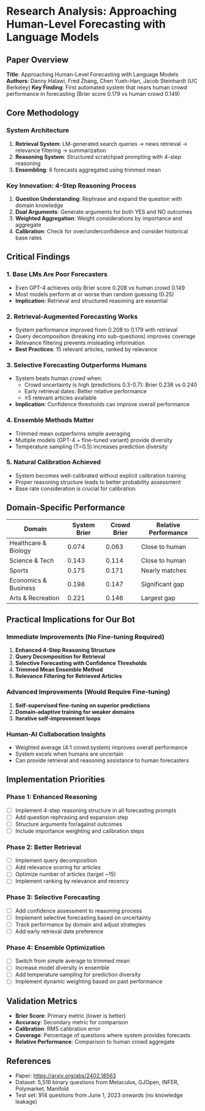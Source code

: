 # Research Analysis: Approaching Human-Level Forecasting with Language Models

## Paper Overview
**Title**: Approaching Human-Level Forecasting with Language Models
**Authors**: Danny Halawi, Fred Zhang, Chen Yueh-Han, Jacob Steinhardt (UC Berkeley)
**Key Finding**: First automated system that nears human crowd performance in forecasting (Brier score 0.179 vs human crowd 0.149)

## Core Methodology

### System Architecture
1. **Retrieval System**: LM-generated search queries → news retrieval → relevance filtering → summarization
2. **Reasoning System**: Structured scratchpad prompting with 4-step reasoning
3. **Ensembling**: 6 forecasts aggregated using trimmed mean

### Key Innovation: 4-Step Reasoning Process
1. **Question Understanding**: Rephrase and expand the question with domain knowledge
2. **Dual Arguments**: Generate arguments for both YES and NO outcomes
3. **Weighted Aggregation**: Weight considerations by importance and aggregate
4. **Calibration**: Check for over/underconfidence and consider historical base rates

## Critical Findings

### 1. Base LMs Are Poor Forecasters
- Even GPT-4 achieves only Brier score 0.208 vs human crowd 0.149
- Most models perform at or worse than random guessing (0.25)
- **Implication**: Retrieval and structured reasoning are essential

### 2. Retrieval-Augmented Forecasting Works
- System performance improved from 0.208 to 0.179 with retrieval
- Query decomposition (breaking into sub-questions) improves coverage
- Relevance filtering prevents misleading information
- **Best Practices**: 15 relevant articles, ranked by relevance

### 3. Selective Forecasting Outperforms Humans
- System beats human crowd when:
  - Crowd uncertainty is high (predictions 0.3-0.7): Brier 0.238 vs 0.240
  - Early retrieval dates: Better relative performance
  - ≥5 relevant articles available
- **Implication**: Confidence thresholds can improve overall performance

### 4. Ensemble Methods Matter
- Trimmed mean outperforms simple averaging
- Multiple models (GPT-4 + fine-tuned variant) provide diversity
- Temperature sampling (T=0.5) increases prediction diversity

### 5. Natural Calibration Achieved
- System becomes well-calibrated without explicit calibration training
- Proper reasoning structure leads to better probability assessment
- Base rate consideration is crucial for calibration

## Domain-Specific Performance

| Domain | System Brier | Crowd Brier | Relative Performance |
|--------|--------------|--------------|---------------------|
| Healthcare & Biology | 0.074 | 0.063 | Close to human |
| Science & Tech | 0.143 | 0.114 | Close to human |
| Sports | 0.175 | 0.171 | Nearly matches |
| Economics & Business | 0.198 | 0.147 | Significant gap |
| Arts & Recreation | 0.221 | 0.146 | Largest gap |

## Practical Implications for Our Bot

### Immediate Improvements (No Fine-tuning Required)
1. **Enhanced 4-Step Reasoning Structure**
2. **Query Decomposition for Retrieval**
3. **Selective Forecasting with Confidence Thresholds**
4. **Trimmed Mean Ensemble Method**
5. **Relevance Filtering for Retrieved Articles**

### Advanced Improvements (Would Require Fine-tuning)
1. **Self-supervised fine-tuning on superior predictions**
2. **Domain-adaptive training for weaker domains**
3. **Iterative self-improvement loops**

### Human-AI Collaboration Insights
- Weighted average (4:1 crowd:system) improves overall performance
- System excels when humans are uncertain
- Can provide retrieval and reasoning assistance to human forecasters

## Implementation Priorities

### Phase 1: Enhanced Reasoning
- [ ] Implement 4-step reasoning structure in all forecasting prompts
- [ ] Add question rephrasing and expansion step
- [ ] Structure arguments for/against outcomes
- [ ] Include importance weighting and calibration steps

### Phase 2: Better Retrieval
- [ ] Implement query decomposition
- [ ] Add relevance scoring for articles
- [ ] Optimize number of articles (target ~15)
- [ ] Implement ranking by relevance and recency

### Phase 3: Selective Forecasting
- [ ] Add confidence assessment to reasoning process
- [ ] Implement selective forecasting based on uncertainty
- [ ] Track performance by domain and adjust strategies
- [ ] Add early retrieval date preference

### Phase 4: Ensemble Optimization
- [ ] Switch from simple average to trimmed mean
- [ ] Increase model diversity in ensemble
- [ ] Add temperature sampling for prediction diversity
- [ ] Implement dynamic weighting based on past performance

## Validation Metrics
- **Brier Score**: Primary metric (lower is better)
- **Accuracy**: Secondary metric for comparison
- **Calibration**: RMS calibration error
- **Coverage**: Percentage of questions where system provides forecasts
- **Relative Performance**: Comparison to human crowd aggregate

## References
- Paper: https://arxiv.org/abs/2402.18563
- Dataset: 5,516 binary questions from Metaculus, GJOpen, INFER, Polymarket, Manifold
- Test set: 914 questions from June 1, 2023 onwards (no knowledge leakage)